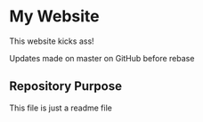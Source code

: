 # My Website

This website kicks ass!

Updates made on master on GitHub before rebase

## Repository Purpose

This file is just a readme file

